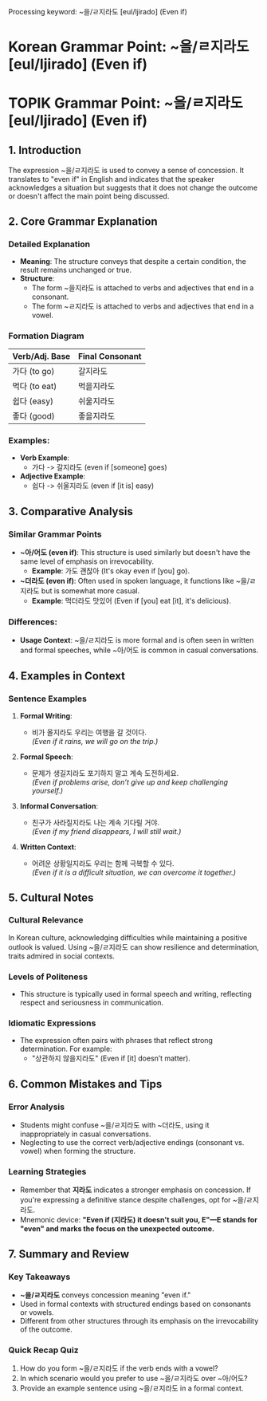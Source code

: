 Processing keyword: ~을/ㄹ지라도 [eul/ljirado] (Even if)
# Korean Grammar Point: ~을/ㄹ지라도 [eul/ljirado] (Even if)
# TOPIK Grammar Point: ~을/ㄹ지라도 [eul/ljirado] (Even if)
## 1. Introduction
The expression ~을/ㄹ지라도 is used to convey a sense of concession. It translates to "even if" in English and indicates that the speaker acknowledges a situation but suggests that it does not change the outcome or doesn't affect the main point being discussed.
## 2. Core Grammar Explanation
### Detailed Explanation
- **Meaning**: The structure conveys that despite a certain condition, the result remains unchanged or true.
- **Structure**: 
  - The form ~을지라도 is attached to verbs and adjectives that end in a consonant.
  - The form ~ㄹ지라도 is attached to verbs and adjectives that end in a vowel.
  
### Formation Diagram
| Verb/Adj. Base      | Final Consonant | 
|---------------------|------------------|
| 가다 (to go)        | 갈지라도         |
| 먹다 (to eat)      | 먹을지라도      |
| 쉽다 (easy)        | 쉬울지라도      |
| 좋다 (good)        | 좋을지라도      |
### Examples:
- **Verb Example**: 
  - 가다 -> 갈지라도 (even if [someone] goes)
- **Adjective Example**:
  - 쉽다 -> 쉬울지라도 (even if [it is] easy)
  
## 3. Comparative Analysis
### Similar Grammar Points
- **~아/어도 (even if)**: This structure is used similarly but doesn't have the same level of emphasis on irrevocability. 
  - **Example**: 가도 괜찮아 (It's okay even if [you] go).
- **~더라도 (even if)**: Often used in spoken language, it functions like ~을/ㄹ지라도 but is somewhat more casual.
  - **Example**: 먹더라도 맛있어 (Even if [you] eat [it], it's delicious).
### Differences:
- **Usage Context**: ~을/ㄹ지라도 is more formal and is often seen in written and formal speeches, while ~아/어도 is common in casual conversations.
## 4. Examples in Context
### Sentence Examples
1. **Formal Writing**: 
    - 비가 올지라도 우리는 여행을 갈 것이다.  
      *(Even if it rains, we will go on the trip.)*
      
2. **Formal Speech**: 
    - 문제가 생길지라도 포기하지 말고 계속 도전하세요.  
      *(Even if problems arise, don’t give up and keep challenging yourself.)*
      
3. **Informal Conversation**: 
    - 친구가 사라질지라도 나는 계속 기다릴 거야.  
      *(Even if my friend disappears, I will still wait.)*
      
4. **Written Context**: 
    - 어려운 상황일지라도 우리는 함께 극복할 수 있다.  
      *(Even if it is a difficult situation, we can overcome it together.)*
## 5. Cultural Notes
### Cultural Relevance
In Korean culture, acknowledging difficulties while maintaining a positive outlook is valued. Using ~을/ㄹ지라도 can show resilience and determination, traits admired in social contexts.
### Levels of Politeness
- This structure is typically used in formal speech and writing, reflecting respect and seriousness in communication.
### Idiomatic Expressions
- The expression often pairs with phrases that reflect strong determination. For example: 
  - "상관하지 않을지라도" (Even if [it] doesn’t matter).
## 6. Common Mistakes and Tips
### Error Analysis
- Students might confuse ~을/ㄹ지라도 with ~더라도, using it inappropriately in casual conversations.
- Neglecting to use the correct verb/adjective endings (consonant vs. vowel) when forming the structure.
### Learning Strategies
- Remember that **지라도** indicates a stronger emphasis on concession. If you're expressing a definitive stance despite challenges, opt for ~을/ㄹ지라도.
- Mnemonic device: **"Even if (지라도) it doesn't suit you, E"—E stands for "even" and marks the focus on the unexpected outcome.**
## 7. Summary and Review
### Key Takeaways
- **~을/ㄹ지라도** conveys concession meaning "even if."
- Used in formal contexts with structured endings based on consonants or vowels.
- Different from other structures through its emphasis on the irrevocability of the outcome.
### Quick Recap Quiz
1. How do you form ~을/ㄹ지라도 if the verb ends with a vowel?
2. In which scenario would you prefer to use ~을/ㄹ지라도 over ~아/어도?
3. Provide an example sentence using ~을/ㄹ지라도 in a formal context.
